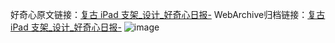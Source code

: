 好奇心原文链接：[复古 iPad 支架_设计_好奇心日报-](https://www.qdaily.com/articles/3032.html)
WebArchive归档链接：[复古 iPad 支架_设计_好奇心日报-](http://web.archive.org/web/20190623151432/https://www.qdaily.com/articles/3032.html)
![image](http://ww3.sinaimg.cn/large/007d5XDply1g3v6iqqcamj30u02retpb)